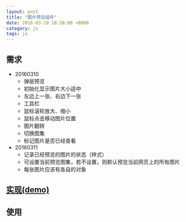 ```yaml
---
layout: post
title: "图片预览组件"
date: 2016-03-10 18:28:00 +0800
category: js
tags: js
---
```


## 需求
* 20160310
    * 弹层预览
    * 初始化显示图片大小适中
    * 左边上一张、右边下一张
    * 工具栏
    * 鼠标滚轮放大、缩小
    * 鼠标点击移动图片位置
    * 图片翻转
    * 切换图集
    * 标记图片是否已经查看
* 20160311
    * 记录已经预览的图片的状态（样式）
    * 可设置当前预览图集，若不设置，则默认预览当前网页上的所有图片
    * 每张图片应该有各自的对象
    
    
## [实现(demo)](/examples/image-preview/)
 
## 使用

